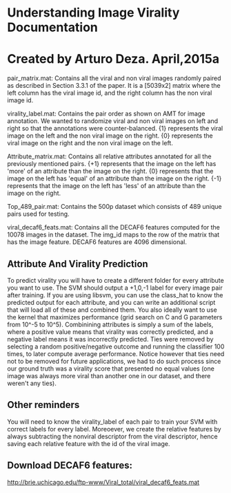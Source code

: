 
# Understanding Image Virality Documentation
# Created by Arturo Deza. April,2015a

pair_matrix.mat: Contains all the viral and non viral images randomly paired as described in Section 3.3.1 of the paper. It is a [5039x2] matrix where the left column has the viral image id, and the right column has the non viral image id.

virality_label.mat: Contains the pair order as shown on AMT for image annotation. We wanted to randomize viral and non viral images on left and right so that the annotations
were counter-balanced.
{1} represents the viral image on the left and the non viral image on the right.
{0} represents the viral image on the right and the non viral image on the left.

Attribute_matrix.mat: Contains all relative attributes annotated for all the previously mentioned pairs. 
{+1} represents that the image on the left has 'more' of an attribute than the image on the right.
{0} represents that the image on the left has 'equal' of an attribute than the image on the right.
{-1} represents that the image on the left has 'less' of an attribute than the image on the right.

Top_489_pair.mat: Contains the 500p dataset which consists of 489 unique pairs used for testing.

viral_decaf6_feats.mat: Contains all the DECAF6 features computed for the 10078 images in the dataset. The img_id maps to the row of the matrix that has the image feature. DECAF6 features are 4096 dimensional.


## Attribute And Virality Prediction 


 To predict virality you will have to create a different folder for every attribute you want to use. The SVM should output a +1,0,-1 label for every image pair after training.
 If you are using libsvm, you can use the class_hat to know the predicted output for each attribute, and you can write an additional script that will load all of these and
 combined them. You also ideally want to use the kernel that maximizes performance (grid search on C and G parameters from 10^-5 to 10^5). 
 Combinining attributes is simply a sum of the labels, where a positive value means that virality was correctly predicted, and a negative label means it was
 incorrectly predicted. Ties were removed by selecting a random positive/negative outcome and running the classifier 100 times, to later compute average performance. Notice
 however that ties need not to be removed for future applications, we had to do such process since our ground truth was a virality score that presented no equal values (one
 image was always more viral than another one in our dataset, and there weren't any ties).


## Other reminders 


You will need to know the virality_label of each pair to train your SVM with correct labels for every label.
Moreoever, we create the relative features by always subtracting the nonviral descriptor from the viral descriptor, hence saving each relative feature with the id of the viral image.


## Download DECAF6 features:
http://brie.uchicago.edu/ftp-www/Viral_total/viral_decaf6_feats.mat


